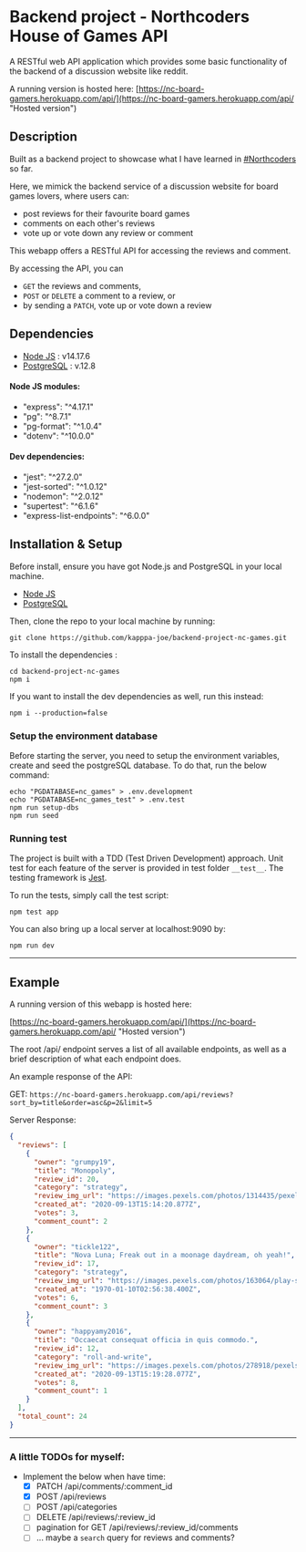 # Backend project - Northcoders House of Games API

A RESTful web API application which provides some basic functionality of the backend of a discussion website like reddit.

A running version is hosted here: [https://nc-board-gamers.herokuapp.com/api/](https://nc-board-gamers.herokuapp.com/api/ "Hosted version")

## Description

Built as a backend project to showcase what I have learned in [#Northcoders](https://northcoders.com/) so far.

Here, we mimick the backend service of a discussion website for board games lovers, where users can:

- post reviews for their favourite board games
- comments on each other's reviews
- vote up or vote down any review or comment

This webapp offers a RESTful API for accessing the reviews and comment.

By accessing the API, you can

- `GET` the reviews and comments,
- `POST` or `DELETE` a comment to a review, or
- by sending a `PATCH`, vote up or vote down a review

## Dependencies

- [Node JS](https://nodejs.org/) : v14.17.6
- [PostgreSQL](https://www.postgresql.org/) : v.12.8

#### Node JS modules:

- "express": "^4.17.1"
- "pg": "^8.7.1"
- "pg-format": "^1.0.4"
- "dotenv": "^10.0.0"

#### Dev dependencies:

- "jest": "^27.2.0"
- "jest-sorted": "^1.0.12"
- "nodemon": "^2.0.12"
- "supertest": "^6.1.6"
- "express-list-endpoints": "^6.0.0"

## Installation & Setup

Before install, ensure you have got Node.js and PostgreSQL in your local machine.

- [Node JS](https://nodejs.org/)
- [PostgreSQL](https://www.postgresql.org/)

Then, clone the repo to your local machine by running:

```shell
git clone https://github.com/kapppa-joe/backend-project-nc-games.git
```

To install the dependencies :

```shell
cd backend-project-nc-games
npm i
```

If you want to install the dev dependencies as well, run this instead:

```shell
npm i --production=false
```

### Setup the environment database

Before starting the server, you need to setup the environment variables, create and seed the postgreSQL database. To do that, run the below command:

```shell
echo "PGDATABASE=nc_games" > .env.development
echo "PGDATABASE=nc_games_test" > .env.test
npm run setup-dbs
npm run seed
```

### Running test

The project is built with a TDD (Test Driven Development) approach.
Unit test for each feature of the server is provided in test folder `__test__`. The testing framework is [Jest](https://jestjs.io/).

To run the tests, simply call the test script:

```shell
npm test app
```

You can also bring up a local server at localhost:9090 by:

```shell
npm run dev
```

---

## Example

A running version of this webapp is hosted here:

[https://nc-board-gamers.herokuapp.com/api/](https://nc-board-gamers.herokuapp.com/api/ "Hosted version")

The root /api/ endpoint serves a list of all available endpoints, as well as a brief description of what each endpoint does.

An example response of the API:

GET: `https://nc-board-gamers.herokuapp.com/api/reviews?sort_by=title&order=asc&p=2&limit=5`

Server Response:

```json
{
  "reviews": [
    {
      "owner": "grumpy19",
      "title": "Monopoly",
      "review_id": 20,
      "category": "strategy",
      "review_img_url": "https://images.pexels.com/photos/1314435/pexels-photo-1314435.jpeg?auto=compress&cs=tinysrgb&dpr=2&h=750&w=1260",
      "created_at": "2020-09-13T15:14:20.877Z",
      "votes": 3,
      "comment_count": 2
    },
    {
      "owner": "tickle122",
      "title": "Nova Luna; Freak out in a moonage daydream, oh yeah!",
      "review_id": 17,
      "category": "strategy",
      "review_img_url": "https://images.pexels.com/photos/163064/play-stone-network-networked-interactive-163064.jpeg",
      "created_at": "1970-01-10T02:56:38.400Z",
      "votes": 6,
      "comment_count": 3
    },
    {
      "owner": "happyamy2016",
      "title": "Occaecat consequat officia in quis commodo.",
      "review_id": 12,
      "category": "roll-and-write",
      "review_img_url": "https://images.pexels.com/photos/278918/pexels-photo-278918.jpeg?auto=compress&cs=tinysrgb&dpr=2&h=750&w=1260",
      "created_at": "2020-09-13T15:19:28.077Z",
      "votes": 8,
      "comment_count": 1
    }
  ],
  "total_count": 24
}
```

---

### A little TODOs for myself:

- Implement the below when have time:
  - [x] PATCH /api/comments/:comment_id
  - [x] POST /api/reviews
  - [ ] POST /api/categories
  - [ ] DELETE /api/reviews/:review_id
  - [ ] pagination for GET /api/reviews/:review_id/comments
  - [ ] ... maybe a `search` query for reviews and comments?

